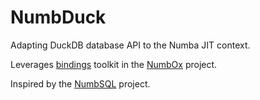 # NumbDuck
Adapting DuckDB database API to the Numba JIT context.

Leverages [bindings](https://github.com/Goykhman/numbox/tree/main/numbox/core/bindings) toolkit in the [NumbOx](https://github.com/Goykhman/numbox) project.

Inspired by the [NumbSQL](https://github.com/cpcloud/numbsql) project.
